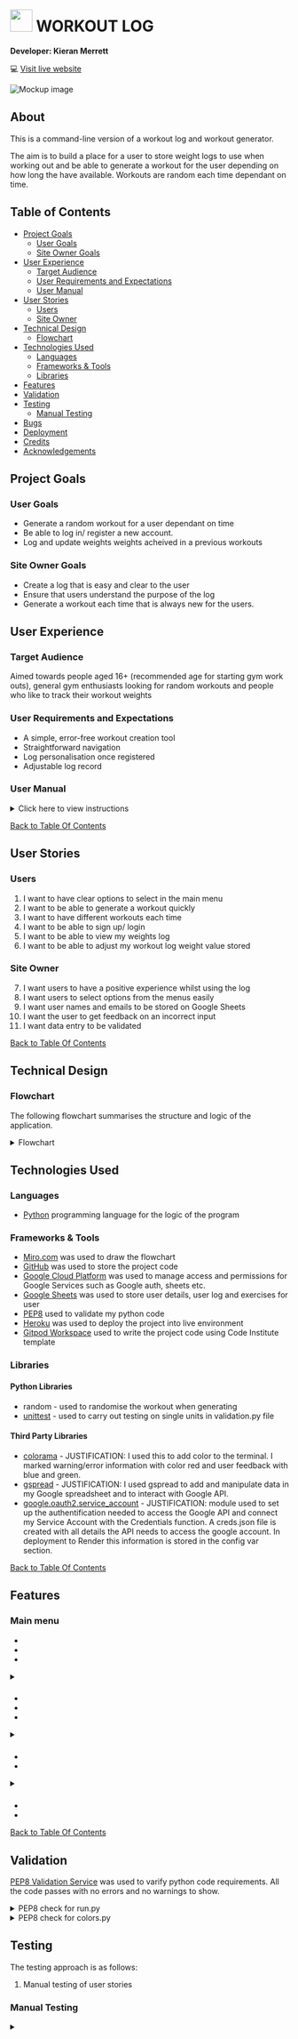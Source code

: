# <img src="docs/workout-logo.jpg" style="width: 40px;height:40px;"> WORKOUT LOG 

**Developer: Kieran Merrett**

💻 [Visit live website](https://workout-log.herokuapp.com/)

![Mockup image](docs/home-screenshot.png)

## About

This is a command-line version of a workout log and workout generator.

The aim is to build a place for a user to store weight logs to use when working out and be able to generate a workout for the user depending on how long the have available. Workouts are random each time dependant on time.

## Table of Contents
  - [Project Goals](#project-goals)
    - [User Goals](#user-goals)
    - [Site Owner Goals](#site-owner-goals)
  - [User Experience](#user-experience)
    - [Target Audience](#target-audience)
    - [User Requirements and Expectations](#user-requirements-and-expectations)
    - [User Manual](#user-manual)
  - [User Stories](#user-stories)
    - [Users](#users)
    - [Site Owner](#site-owner)
  - [Technical Design](#technical-design)
    - [Flowchart](#flowchart)
  - [Technologies Used](#technologies-used)
    - [Languages](#languages)
    - [Frameworks & Tools](#frameworks--tools)
    - [Libraries](#libraries)
  - [Features](#features)
  - [Validation](#validation)
  - [Testing](#testing)
    - [Manual Testing](#manual-testing)
  - [Bugs](#bugs)
  - [Deployment](#deployment)
  - [Credits](#credits)
  - [Acknowledgements](#acknowledgements)

## Project Goals

### User Goals

- Generate a random workout for a user dependant on time
- Be able to log in/ register a new account.
- Log and update weights weights acheived in a previous workouts


### Site Owner Goals

- Create a log that is easy and clear to the user
- Ensure that users understand the purpose of the log
- Generate a workout each time that is always new for the users.
## User Experience

### Target Audience

Aimed towards people aged 16+ (recommended age for starting gym work outs), general gym enthusiasts looking for random workouts and people who like to track their workout weights

### User Requirements and Expectations

- A simple, error-free workout creation tool
- Straightforward navigation
- Log personalisation once registered
- Adjustable log record

### User Manual

<details><summary>Click here to view instructions</summary>

## Main Menu
On the main menu, users are presented with an ASCII art rendering of the name 'Workout Log'. Below the welcome graphic there are a couple of options for user to select from.
Operation: Input a numeric value and press enter key.
1. Login / Register
2. Workout
3. Exit

At any point in the log, if the user inputs a number or text which does not correspond to the available option then they will be prompt to try again.

1. ####  Login / Register
Clicking the first option to login/register, you will then be asked to enter your first AND last name. If registered already, you must validate the email registered to the account and are then are taken to the 'user menu'.

If user is NOT registered, you will be asked to create a new profile, y/n?
If 'No' entered, then you will be returned to the main menu. If yes, you will first be asked your age, this must validate between 16-100. Following age, you will be asked your email and then to confirm it. Once These steps have all been passed with no error, you will be taken to the 'user menu'

#### User Menu
Once validated or after creating a new profile, you arrive at the user menu. Here are three options to choose from:
1. Workout
2. View your log
3. Exit

Selecting option 1 here to Workout, you will be asked how long you want to workout for, 15, 25, 45 or 60 minutes. Depending on your selection being 1-4, a random workout is generated giving x4 'warm up' exercises and increasing by 2 for each workout length, 6-10 'Main workout' exercises.

It is personalised using your user name. Following the workout being generated, you are returned to the 'user menu'

Clicking option 2 will take you to your personalised log, first it generates a full list of your exercises and the weights associated to each on, displayed in kg. 
You the are asked if you would like to adjust your log, y/n?

If no, you are returned to the user menu. 
If yes then you are asked which exercise you would like to adjust with prompt to enter the exercise, asked the new value and following updating your log, it asks if you would like to adjust another.

If no, your returned to the main menu. 
If yes, your log is regenerated for ease of viewing with all new values and prompted again to enter exercise/ new value. 

Selecting option 3, 'Exit' the user quits the workout log and exits the terminal.

2. ####  Workout
Clicking the second option to Workout, you will be asked how long you want to workout for, 15, 25, 45 or 60 minutes. Depending on your selection being 1-4, a random workout is generated giving x4 'warm up' exercises and increasing by 2 for each workout length, 4-10 'Main workout' exercises.

AS you are not logged in or registered at this point, you are returned to the main menu.

#### Exit
Selecting option 3, 'Exit' the user quits the workout log and exits the terminal.

</details>

[Back to Table Of Contents](#table-of-contents)

## User Stories

### Users

1. I want to have clear options to select in the main menu
2. I want to be able to generate a workout quickly
3. I want to have different workouts each time
4. I want to be able to sign up/ login
5. I want to be able to view my weights log
6. I want to be able to adjust my workout log weight value stored

### Site Owner

7. I want users to have a positive experience whilst using the log
8. I want users to select options from the menus easily
9. I want user names and emails to be stored on Google Sheets
10. I want the user to get feedback on an incorrect input
11. I want data entry to be validated

[Back to Table Of Contents](#table-of-contents)

## Technical Design

### Flowchart

The following flowchart summarises the structure and logic of the application.

<details><summary>Flowchart</summary>
<img src="docs/flowchart.png">
</details>

## Technologies Used

### Languages

- [Python](https://www.python.org/) programming language for the logic of the program

### Frameworks & Tools

- [Miro.com](https://miro.com/app/dashboard/) was used to draw the flowchart
- [GitHub](https://github.com/) was used to store the project code
- [Google Cloud Platform](https://cloud.google.com/cloud-console/) was used to manage access and permissions for Google Services such as Google auth, sheets etc.
- [Google Sheets](https://www.google.co.uk/sheets/about/) was used to store user details, user log and exercises for user
- [PEP8](https://pep8ci.herokuapp.com/) used to validate my python code
- [Heroku](https://https://heroku.com/) was used to deploy the project into live environment
- [Gitpod Workspace](https://gitpod.io/workspaces) used to write the project code using Code Institute template

### Libraries

#### Python Libraries
- random - used to randomise the workout when generating
- [unittest](https://docs.python.org/3/library/unittest.html) - used to carry out testing on single units in validation.py file

#### Third Party Libraries
- [colorama](https://pypi.org/project/colorama/) - JUSTIFICATION: I used this to add color to the terminal. I marked warning/error information with color red and user feedback with blue and green.
- [gspread](https://docs.gspread.org/en/latest/) - JUSTIFICATION: I used gspread to add and manipulate data in my Google spreadsheet and to interact with Google API.
- [google.oauth2.service_account](https://google-auth.readthedocs.io/en/master/) - JUSTIFICATION: module used to set up the authentification needed to access the Google API and connect my Service Account with the Credentials function. A creds.json file is created with all details the API needs to access the google account. In deployment to Render this information is stored in the config var section.

[Back to Table Of Contents](#table-of-contents)

## Features

### Main menu

- 
- 
- 
 
<details>
    <summary></summary>

![](docs/)
</details>

### 
- 
- 
- 
  
<details>
    <summary></summary>

![](docs/)
</details>

### 
- 
- 

<details>
    <summary></summary>

![](docs/)
</details>

### 
- 
- 

[Back to Table Of Contents](#table-of-contents)

## Validation

[PEP8 Validation Service](https://pep8ci.herokuapp.com/) was used to varify python code requirements. All the code passes with no errors and no warnings to show.

<details><summary>PEP8 check for run.py</summary>
<img src="docs/">
</details>

<details><summary>PEP8 check for colors.py</summary>
<img src="docs/">
</details>

## Testing

The testing approach is as follows:
1. Manual testing of user stories

### Manual Testing
<details><summary></summary>

1. 

| **Feature**   | **Action**                    | **Expected Result**          | **Actual Result** |
| ------------- | ----------------------------- | ---------------------------- | ----------------- |
|  |  |  |  |

<details><summary></summary>
<img src="docs/">
</details>

2. 

| **Feature**   | **Action**                    | **Expected Result**          | **Actual Result** |
| ------------- | ----------------------------- | ---------------------------- | ----------------- |
|  |  |  |  |

<details><summary></summary>
<img src="docs/">
</details>

[Back to Table Of Contents](#table-of-contents)

## Bugs

| **Bug** | **Fix** |
| ------- | ------- |
|  |  |

## Deployment

### Heroku
This application has been deployed from GitHub to Heroku by following the steps:

1. 
2. 


### Forking the GitHub Repository
1. Go to the GitHub repository
2. Click on Fork button in top right corner
3. You will then have a copy of the repository in your own GitHub account.
   
### Making a Local Clone
1. Go to the GitHub repository 
2. Locate the Code button above the list of files and click it
3. Highlight the "HTTPS" button to clone with HTTPS and copy the link
4. Open Git Bash
5. Change the current working directory to the one where you want the cloned directory
6. Type git clone and paste the URL from the clipboard ($ git clone <span>https://</span>github.com/YOUR-USERNAME/YOUR-REPOSITORY)
7. Press Enter to create your local clone

[Back to Table Of Contents](#table-of-contents)

## Credits

### Images
- [Flaticon](https://www.flaticon.com/free-icon/connect_1707222) was used for the website favicon

### Code
- Code Institute - for git template IDE and "Love Sandwiches - Essentials Project" which helped me with connecting the Google Spreadsheet to my project.
- [ASCII Art Generator]() was used to create game title
- [gspread documentation](https://docs.gspread.org/en/latest/user-guide.html) explained how to obtain a specific value from the google spreadsheet
- Instructions how to print colored text from [this]()

## Acknowledgements
I would like to thank everyone who supported me in the development of this project:
- My mentor Mo for professional guidance, helpful feedback and words of encouragement whilst creating the project.
- Code Institute community on Slack for resources and support